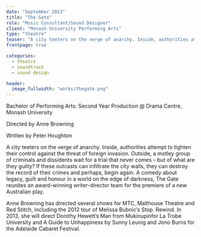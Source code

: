```yaml
---
date: "September 2013"
title: "The Gate"
role: "Music Consultant/Sound Designer"
client: "Monash University Performing Arts"
type: "theatre"
teaser: "A city teeters on the verge of anarchy. Inside, authorities attempt to tighten their control against the threat of foreign invasion. Outside, a motley group of criminals and dissidents wait for a trial that never comes – but of what are they guilty? If these outcasts can infiltrate the city walls, they can destroy the record of their crimes and perhaps, begin again. "
frontpage: true

categories:
  - theatre
  - soundtrack
  - sound design

header:
  image_fullwidth: "works/thegate.png"
---
```

Bachelor of Performing Arts: Second Year Production @ Drama Centre, Monash University

Directed by Anne Browning

Written by Peter Houghton

A city teeters on the verge of anarchy. Inside, authorities attempt to tighten their control against the threat of foreign invasion. Outside, a motley group of criminals and dissidents wait for a trial that never comes – but of what are they guilty? If these outcasts can infiltrate the city walls, they can destroy the record of their crimes and perhaps, begin again. A comedy about legacy, guilt and honour in a world on the edge of darkness, The Gate reunites an award-winning writer-director team for the premiere of a new Australian play.

Anne Browning has directed several shows for MTC, Malthouse Theatre and Red Stitch, including the 2012 tour of Melissa Bubnic‘s Stop. Rewind. In 2013, she will direct Dorothy Hewett’s Man from Mukinupinfor La Trobe University and A Guide to Unhappiness by Sunny Leunig and Jono Burns for the Adelaide Cabaret Festival.
